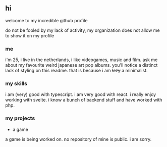 ## hi

welcome to my incredible github profile

do not be fooled by my lack of activity, my organization does not allow me to show it on my profile

### me

i'm 25, i live in the netherlands, i like videogames, music and film. ask me about my favourite weird japanese art pop albums. you'll notice a distinct lack of styling on this readme. that is because i am ~~lazy~~ a minimalist.

### my skills

i am (very) good with typescript. i am very good with react. i really enjoy working with svelte. i know a bunch of backend stuff and have worked with php.

### my projects

- a game

a game is being worked on. no repository of mine is public. i am sorry.
